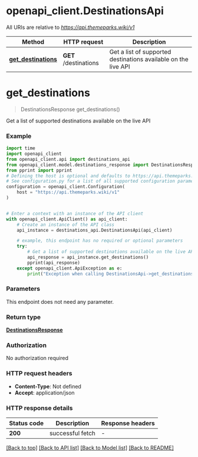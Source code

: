 # openapi_client.DestinationsApi

All URIs are relative to *https://api.themeparks.wiki/v1*

Method | HTTP request | Description
------------- | ------------- | -------------
[**get_destinations**](DestinationsApi.md#get_destinations) | **GET** /destinations | Get a list of supported destinations available on the live API


# **get_destinations**
> DestinationsResponse get_destinations()

Get a list of supported destinations available on the live API

### Example


```python
import time
import openapi_client
from openapi_client.api import destinations_api
from openapi_client.model.destinations_response import DestinationsResponse
from pprint import pprint
# Defining the host is optional and defaults to https://api.themeparks.wiki/v1
# See configuration.py for a list of all supported configuration parameters.
configuration = openapi_client.Configuration(
    host = "https://api.themeparks.wiki/v1"
)


# Enter a context with an instance of the API client
with openapi_client.ApiClient() as api_client:
    # Create an instance of the API class
    api_instance = destinations_api.DestinationsApi(api_client)

    # example, this endpoint has no required or optional parameters
    try:
        # Get a list of supported destinations available on the live API
        api_response = api_instance.get_destinations()
        pprint(api_response)
    except openapi_client.ApiException as e:
        print("Exception when calling DestinationsApi->get_destinations: %s\n" % e)
```


### Parameters
This endpoint does not need any parameter.

### Return type

[**DestinationsResponse**](DestinationsResponse.md)

### Authorization

No authorization required

### HTTP request headers

 - **Content-Type**: Not defined
 - **Accept**: application/json


### HTTP response details

| Status code | Description | Response headers |
|-------------|-------------|------------------|
**200** | successful fetch |  -  |

[[Back to top]](#) [[Back to API list]](../README.md#documentation-for-api-endpoints) [[Back to Model list]](../README.md#documentation-for-models) [[Back to README]](../README.md)

